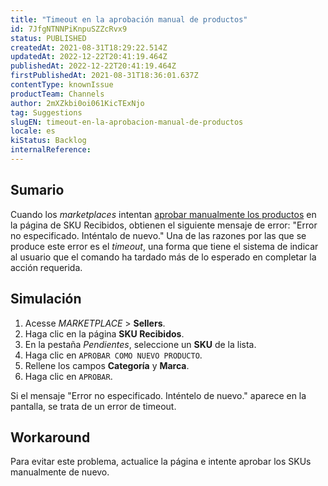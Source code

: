 ```yaml
---
title: "Timeout en la aprobación manual de productos"
id: 7JfgNTNNPiKnpuSZZcRvx9
status: PUBLISHED
createdAt: 2021-08-31T18:29:22.514Z
updatedAt: 2022-12-22T20:41:19.464Z
publishedAt: 2022-12-22T20:41:19.464Z
firstPublishedAt: 2021-08-31T18:36:01.637Z
contentType: knownIssue
productTeam: Channels
author: 2mXZkbi0oi061KicTExNjo
tag: Suggestions
slugEN: timeout-en-la-aprobacion-manual-de-productos
locale: es
kiStatus: Backlog
internalReference: 
---
```


## Sumario

Cuando los _marketplaces_ intentan [aprobar manualmente los productos](https://help.vtex.com/es/tutorial/manual-sku-cataloging--tutorials_396) en la página de SKU Recibidos, obtienen el siguiente mensaje de error: "Error no especificado. Inténtalo de nuevo." Una de las razones por las que se produce este error es el _timeout_, una forma que tiene el sistema de indicar al usuario que el comando ha tardado más de lo esperado en completar la acción requerida. 

## Simulación

1. Acesse *MARKETPLACE* > __Sellers__.  
2. Haga clic en la página __SKU Recibidos__.   
3. En la pestaña *Pendientes*, seleccione un __SKU__ de la lista.  
4. Haga clic en `APROBAR COMO NUEVO PRODUCTO`.  
5. Rellene los campos __Categoría__ y __Marca__.   
6. Haga clic en `APROBAR`.  

Si el mensaje "Error no especificado. Inténtelo de nuevo." aparece en la pantalla, se trata de un error de timeout. 


## Workaround

Para evitar este problema, actualice la página e intente aprobar los SKUs manualmente de nuevo.


